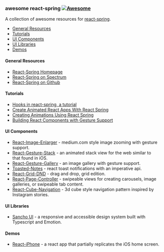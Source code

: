 ### **awesome react-spring** [![Awesome](https://cdn.rawgit.com/sindresorhus/awesome/d7305f38d29fed78fa85652e3a63e154dd8e8829/media/badge.svg)](https://github.com/sindresorhus/awesome)

A collection of awesome resources for [react-spring](https://www.react-spring.io/).

- [General Resources](#react-spring)
- [Tutorials](#tutorials)
- [UI Components](#ui-compoonents)
- [UI Libraries](#ui-libraries)
- [Demos](#demos)

#### General Resources

- [React-Spring Homepage](https://www.react-spring.io/)
- [React-Spring on Spectrum](https://spectrum.chat/react-spring)
- [React-Spring on Github](https://github.com/react-spring/react-spring)

#### Tutorials 

- [Hooks in react-spring, a tutorial](https://medium.com/@drcmda/hooks-in-react-spring-a-tutorial-c6c436ad7ee4)
- [Create Animated React Apps With React Spring](https://scotch.io/tutorials/create-animated-react-apps-with-react-spring)
- [Creating Animations Using React Spring](https://css-tricks.com/creating-animations-using-react-spring/)
- [Building React Components with Gesture Support](https://benmcmahen.com/building-react-components-with-gesture-support/)

#### UI Components 

- [React-Image-Enlarger](https://github.com/bmcmahen/react-image-enlarger) - medium.com style image zooming with gesture support.
- [React-Gesture-Stack](https://github.com/bmcmahen/react-gesture-stack) - an animated stack view for the web similar to that found in iOS.
- [React-Gesture-Gallery](https://github.com/bmcmahen/react-gesture-gallery) - an image gallery with gesture support.
- [Toasted-Notes](https://toasted-notes.netlify.com/) - react toast notifications with an imperative api.
- [React-Grid-DND](https://github.com/bmcmahen/react-grid-dnd) - drag and drop, grid edition. 
- [React-Page-Controller](https://github.com/bmcmahen/react-page-controller) - swipeable views for creating carousels, image galleries, or swipeable tab content.
- [React-Cube-Navigation](https://github.com/bmcmahen/react-cube-navigation) - 3d cube style navigation pattern inspired by Instagram stories.

#### UI Libraries

- [Sancho UI](https://sancho-ui.com/) - a responsive and accessible design system built with Typescript and Emotion.

#### Demos 

- [React-iPhone](https://github.com/bmcmahen/react-iphone) - a react app that partially replicates the iOS home screen.
